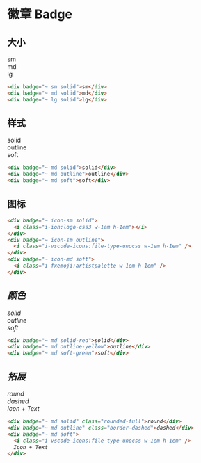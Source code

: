 # 徽章 Badge

## 大小

<div badge="~ sm solid">sm</div>
<div badge="~ md solid">md</div>
<div badge="~ lg solid">lg</div>

```html
<div badge="~ sm solid">sm</div>
<div badge="~ md solid">md</div>
<div badge="~ lg solid">lg</div>
```

## 样式

<div badge="~ md solid">solid</div>
<div badge="~ md outline">outline</div>
<div badge="~ md soft">soft</div>

```html
<div badge="~ md solid">solid</div>
<div badge="~ md outline">outline</div>
<div badge="~ md soft">soft</div>
```

## 图标

<div badge="~ icon-sm solid">
  <i class="i-ion:logo-css3 w-1em h-1em"></i>
</div>
<div badge="~ icon-sm outline">
  <i class="i-vscode-icons:file-type-unocss w-1em h-1em" />
</div>
<div badge="~ icon-md soft">
  <i class="i-fxemoji:artistpalette w-1em h-1em" />
</div>

```html
<div badge="~ icon-sm solid">
  <i class="i-ion:logo-css3 w-1em h-1em"></i>
</div>
<div badge="~ icon-sm outline">
  <i class="i-vscode-icons:file-type-unocss w-1em h-1em" />
</div>
<div badge="~ icon-md soft">
  <i class="i-fxemoji:artistpalette w-1em h-1em" />
</div>
```

## 颜色

<div badge="~ md solid-red">solid</div>
<div badge="~ md outline-yellow">outline</div>
<div badge="~ md soft-green">soft</div>

```html
<div badge="~ md solid-red">solid</div>
<div badge="~ md outline-yellow">outline</div>
<div badge="~ md soft-green">soft</div>
```

## 拓展

<div badge="~ md solid" class="rounded-full">round</div>
<div badge="~ md outline" class="border-dashed">dashed</div>
<div badge="~ md soft">
<i class="i-vscode-icons:file-type-unocss w-1em h-1em" />
Icon + Text
</div>

```html
<div badge="~ md solid" class="rounded-full">round</div>
<div badge="~ md outline" class="border-dashed">dashed</div>
<div badge="~ md soft">
  <i class="i-vscode-icons:file-type-unocss w-1em h-1em" />
  Icon + Text
</div>
```
